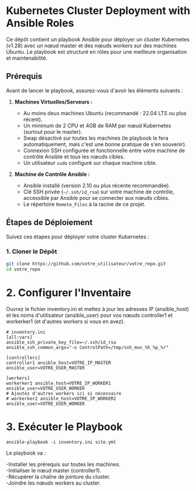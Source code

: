 # Kubernetes Cluster Deployment with Ansible Roles

Ce dépôt contient un playbook Ansible pour déployer un cluster Kubernetes (v1.28) avec un nœud master et des nœuds workers sur des machines Ubuntu. Le playbook est structuré en rôles pour une meilleure organisation et maintenabilité.

## Prérequis

Avant de lancer le playbook, assurez-vous d'avoir les éléments suivants :

1.  **Machines Virtuelles/Serveurs :**
    *   Au moins deux machines Ubuntu (recommandé : 22.04 LTS ou plus récent).
    *   Un minimum de 2 CPU et 4GB de RAM par nœud Kubernetes (surtout pour le master).
    *   Swap désactivé sur toutes les machines (le playbook le fera automatiquement, mais c'est une bonne pratique de s'en souvenir).
    *   Connexion SSH configurée et fonctionnelle entre votre machine de contrôle Ansible et tous les nœuds cibles.
    *   Un utilisateur `sudo` configuré sur chaque machine cible.

2.  **Machine de Contrôle Ansible :**
    *   Ansible installé (version 2.10 ou plus récente recommandée).
    *   Clé SSH privée (`~/.ssh/id_rsa`) sur votre machine de contrôle, accessible par Ansible pour se connecter aux nœuds cibles.
    *   Le répertoire `Remote_Files` à la racine de ce projet.




## Étapes de Déploiement

Suivez ces étapes pour déployer votre cluster Kubernetes :

### 1. Cloner le Dépôt

```bash
git clone https://github.com/votre_utilisateur/votre_repo.git
cd votre_repo

```

# 2. Configurer l'Inventaire

Ouvrez le fichier inventory.ini et mettez à jour les adresses IP (ansible_host) et les noms d'utilisateur (ansible_user) pour vos nœuds controller1 et workerker1 (et d'autres workers si vous en avez).

````
# inventory.ini
[all:vars]
ansible_ssh_private_key_file=~/.ssh/id_rsa
ansible_ssh_common_args="-o ControlPath=/tmp/ssh_mux_%h_%p_%r"

[controllers]
controller1 ansible_host=VOTRE_IP_MASTER ansible_user=VOTRE_USER_MASTER

[workers]
workerker1 ansible_host=VOTRE_IP_WORKER1 ansible_user=VOTRE_USER_WORKER
# Ajoutez d'autres workers ici si nécessaire
# workerker2 ansible_host=VOTRE_IP_WORKER2 ansible_user=VOTRE_USER_WORKER
````

# 3. Exécuter le Playbook

```
ansible-playbook -i inventory.ini site.yml 
```

Le playbook va :

-Installer les prérequis sur toutes les machines.  
-Initialiser le nœud master (controller1).  
-Récupérer la chaîne de jointure du cluster.  
-Joindre les nœuds workers au cluster.  
